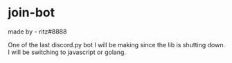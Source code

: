 # join-bot
made by - ritz#8888  

One of the last discord.py bot I will be making since the lib is shutting down. I will be switching to javascript or golang.
